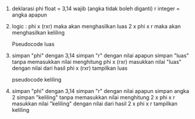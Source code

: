  1. deklarasi
    phi float = 3,14 wajib (angka tidak boleh diganti)
    r integer = angka apapun
 
 
 2. logic :
    phi x (rxr) maka akan menghasilkan luas
    2 x phi x r maka akan menghasilkan keliling

    Pseudocode luas
 3. simpan "phi" dengan 3,14
    simpan "r" dengan nilai apapun
    simpan "luas" tanpa memasukkan nilai
    menghitung phi x (rxr)
    masukkan nilai "luas" dengan nilai dari hasil phi x (rxr)
    tampilkan luas

    pseudocode keliling
 4. simpan "phi" dengan 3,14
    simpan "r" dengan nilai apapun
    simpan angka 2
    simpan "keliling" tanpa memasukkan nilai
    menghitung 2 x phi x r
    masukkan nilai "keliling" dengan nilai dari hasil 2 x phi  x r
    tampilkan keliling
